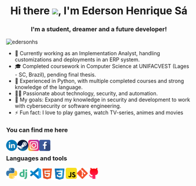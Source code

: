 <h1 align="center">Hi there <img src="https://media.giphy.com/media/hvRJCLFzcasrR4ia7z/giphy.gif" width="30px">, I'm Ederson Henrique Sá</h1>
<h3 align="center">I'm a student, dreamer and a future developer!</h3>
<p align="left"> <img src="https://komarev.com/ghpvc/?username=edersonhs" alt="edersonhs" /> </p>

- 💼 Currently working as an Implementation Analyst, handling customizations and deployments in an ERP system.
- 🎓 Completed coursework in Computer Science at UNIFACVEST (Lages - SC, Brazil), pending final thesis.
- 🚀 Experienced in Python, with multiple completed courses and strong knowledge of the language.
- 👨‍💻 Passionate about technology, security, and automation.
- 🥅 My goals: Expand my knowledge in security and development to work with cybersecurity or software engineering.
- ⚡ Fun fact: I love to play games, watch TV-series, animes and movies

<h3>You can find me here</h3>

[<img align="left" alt="edersonhs | LinkedIn" width="30px" src="https://github.com/edersonhs/edersonhs/raw/main/images/linkedin.svg" />][linkedin]
[<img align="left" alt="edersonhs | Steam" width="30px" src="https://github.com/edersonhs/edersonhs/raw/main/images/steam.svg" />][steam]
[<img align="left" alt="edersonhs | Instagram" width="30px" src="https://github.com/edersonhs/edersonhs/raw/main/images/Instagram.svg" />][instagram]
[<img align="left" alt="edersonhs | Facebook" width="30px" src="https://github.com/edersonhs/edersonhs/raw/main/images/Facebook.svg" />][Facebook]

<br />

<h3>Languages and tools</h3>

<img align="left" alt="Python" width="30px" src="https://github.com/edersonhs/edersonhs/raw/main/images/Python.svg" />
<img align="left" alt="Django" width="35px" src="https://raw.githubusercontent.com/edersonhs/edersonhs/main/images/Django.svg" />
<img align="left" alt="Visual Studio Code" width="30px" src="https://github.com/edersonhs/edersonhs/raw/main/images/VScode.svg" />
<img align="left" alt="HTML5" width="33px" src="https://github.com/edersonhs/edersonhs/raw/main/images/HTML5.svg" />
<img align="left" alt="CSS3" width="34px" src="https://github.com/edersonhs/edersonhs/raw/main/images/CSS3.svg" />
<img align="left" alt="JavaScript" width="30px" src="https://github.com/edersonhs/edersonhs/raw/main/images/JavaScript.svg" />
<img align="left" alt="Git" width="30px" src="https://github.com/edersonhs/edersonhs/raw/main/images/GIT.svg" />
<img align="left" alt="GitHub" width="30px" src="https://github.com/edersonhs/edersonhs/raw/main/images/Github.svg" />
<br />
<br />

[linkedin]: https://www.linkedin.com/in/edersonhs/
[steam]: https://steamcommunity.com/id/traxr/
[instagram]: https://www.instagram.com/edersonhs/?theme=dark
[Facebook]: https://www.facebook.com/edersonhs/
